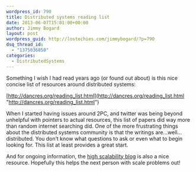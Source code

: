 ```yaml
---
wordpress_id: 790
title: Distributed systems reading list
date: 2013-06-07T15:01:00+00:00
author: Jimmy Bogard
layout: post
wordpress_guid: http://lostechies.com/jimmybogard/?p=790
dsq_thread_id:
  - "1375036850"
categories:
  - DistributedSystems
---
```

Something I wish I had read years ago (or found out about) is this nice concise list of resources around distributed systems:

[http://dancres.org/reading_list.html](http://dancres.org/reading_list.html "http://dancres.org/reading_list.html")

When I started having issues around 2PC, and twitter was being beyond unhelpful with pointers to actual resources, this list of papers did way more than random internet searching did. One of the more frustrating things about the distributed systems community is that the writings are…well…distributed. You don’t know what questions to ask or even what to begin looking for. This list at least provides a great start.

And for ongoing information, the [high scalability blog](http://highscalability.com/) is also a nice resource. Hopefully this helps the next person with scale problems out!